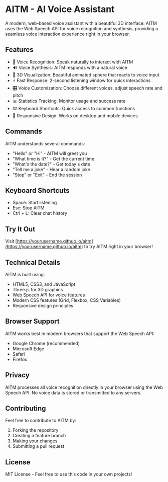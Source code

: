 # AITM - AI Voice Assistant

A modern, web-based voice assistant with a beautiful 3D interface. AITM uses the Web Speech API for voice recognition and synthesis, providing a seamless voice interaction experience right in your browser.

## Features

- 🎤 Voice Recognition: Speak naturally to interact with AITM
- 🔊 Voice Synthesis: AITM responds with a natural voice
- 🎨 3D Visualization: Beautiful animated sphere that reacts to voice input
- ⚡ Fast Response: 2-second listening window for quick interactions
- 🎛️ Voice Customization: Choose different voices, adjust speech rate and pitch
- 📊 Statistics Tracking: Monitor usage and success rate
- ⌨️ Keyboard Shortcuts: Quick access to common functions
- 📱 Responsive Design: Works on desktop and mobile devices

## Commands

AITM understands several commands:
- "Hello" or "Hi" - AITM will greet you
- "What time is it?" - Get the current time
- "What's the date?" - Get today's date
- "Tell me a joke" - Hear a random joke
- "Stop" or "Exit" - End the session

## Keyboard Shortcuts

- Space: Start listening
- Esc: Stop AITM
- Ctrl + L: Clear chat history

## Try It Out

Visit [https://yourusername.github.io/aitm](https://yourusername.github.io/aitm) to try AITM right in your browser!

## Technical Details

AITM is built using:
- HTML5, CSS3, and JavaScript
- Three.js for 3D graphics
- Web Speech API for voice features
- Modern CSS features (Grid, Flexbox, CSS Variables)
- Responsive design principles

## Browser Support

AITM works best in modern browsers that support the Web Speech API:
- Google Chrome (recommended)
- Microsoft Edge
- Safari
- Firefox

## Privacy

AITM processes all voice recognition directly in your browser using the Web Speech API. No voice data is stored or transmitted to any servers.

## Contributing

Feel free to contribute to AITM by:
1. Forking the repository
2. Creating a feature branch
3. Making your changes
4. Submitting a pull request

## License

MIT License - Feel free to use this code in your own projects!
